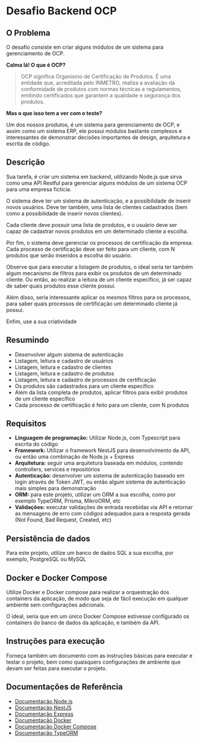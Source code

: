 # Desafio Backend OCP

## O Problema

O desafio consiste em criar alguns módulos de um sistema para gerenciamento de OCP.

**Calma lá! O que é OCP?**

> OCP significa Organismo de Certificação de Produtos. É uma entidade que, acreditada pelo INMETRO, realiza a avaliação da conformidade de produtos com normas técnicas e regulamentos, emitindo certificados que garantem a qualidade e segurança dos produtos.

**Mas o que isso tem a ver com o teste?**

Um dos nossos produtos, é um sistema para gerenciamento de OCP, e assim como um sistema ERP, ele possui módulos bastante complexos e interessantes de demonstrar decisões importantes de design, arquitetura e escrita de código.

## Descrição

Sua tarefa, é criar um sistema em backend, utilizando Node.js que sirva como uma API Restful para gerenciar alguns módulos de um sistema OCP para uma empresa fictícia.

O sistema deve ter um sistema de autenticação, e a possibilidade de inserir novos usuários. Deve ter também, uma lista de clientes cadastrados (bem como a possibilidade de inserir novos clientes).

Cada cliente deve possuir uma lista de produtos, e o usuário deve ser capaz de cadastrar novos produtos em um determinado cliente a escolha.

Por fim, o sistema deve gerenciar os processos de certificação da empresa. Cada processo de certificação deve ser feito para um cliente, com N produtos que serão inseridos a escolha do usuário.

Observe que para executar a listagem de produtos, o ideal seria ter também algum mecanismo de filtros para exibir os produtos de um determinado cliente. Ou então, ao realizar a leitura de um cliente específico, já ser capaz de saber quais produtos esse cliente possui.

Além disso, seria interessante aplicar os mesmos filtros para os processos, para saber quais processos de certificação um determinado cliente já possui.

Enfim, use a sua criatividade

## Resumindo

- Desenvolver algum sistema de autenticação
- Listagem, leitura e cadastro de usuários
- Listagem, leitura e cadastro de clientes
- Listagem, leitura e cadastro de produtos
- Listagem, leitura e cadastro de processos de certificação
- Os produtos são cadastrados para um cliente específico
- Além da lista completa de produtos, aplicar filtros para exibir produtos de um cliente específico
- Cada processo de certificação é feito para um cliente, com N produtos

## Requisitos

- **Linguagem de programação:** Utilizar Node.js, com Typescript para escrita do código
- **Framework:** Utilizar o framework NestJS para desenvolvimento da API, ou então uma combinação de Node.js + Express
- **Arquitetura:** seguir uma arquitetura baseada em módulos, contendo controllers, services e repositórios
- **Autenticação:** desenvolver um sistema de autenticação baseado em login através de Token JWT, ou então algum sistema de autenticação mais simples para demonstração
- **ORM:** para este projeto, utilizar um ORM a sua escolha, como por exemplo TypeORM, Prisma, MikroORM, etc
- **Validações:** executar validações de entrada recebidas via API e retornar as mensagens de erro com códigos adequados para a resposta gerada (Not Found, Bad Request, Created, etc)

## Persistência de dados

Para este projeto, utilize um banco de dados SQL a sua escolha, por exemplo, PostgreSQL ou MySQL

## Docker e Docker Compose

Utilize Docker e Docker compose para realizar a orquestração dos containers da aplicação, de modo que seja de fácil execução em qualquer ambiente sem configurações adicionais.

O ideal, seria que em um único Docker Compose estivesse configurado os containers do banco de dados da aplicação, e também da API.

## Instruções para execução

Forneça também um documento com as instruções básicas para executar e testar o projeto, bem como quaisquers configurações de ambiente que devam ser feitas para executar o projeto.

## Documentações de Referência

- [Documentação Node.js](https://nodejs.org/en)
- [Documentação NestJS](https://nestjs.com/)
- [Documentação Express](https://expressjs.com/)
- [Documentação Docker](https://docs.docker.com/)
- [Documentação Docker Compose](https://docs.docker.com/compose/)
- [Documentação TypeORM](https://typeorm.io/)
